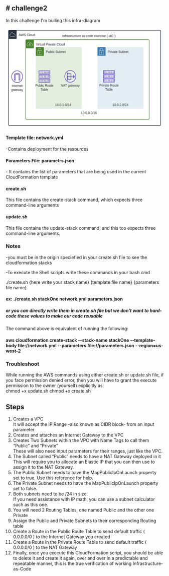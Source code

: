  <h2># challenge2 </h2>

In this challenge I'm builing this infra-diagram

<img src="awswebapp-2.jpeg">

 <h4>Template file: network.yml</h4>
-Contains deployment for the resources

 <h4> Parameters File: parametrs.json</h4> 
- It contains the list of parameters that are being used in the current CloudFormation template

 <h4>create.sh</h4> 
This file contains the create-stack command, which expects three command-line arguments



 <h4>update.sh</h4>

This file contains the update-stack command, and this too expects three command-line arguments.

<h3>Notes</h3>
-you must be in the origin speciefied in your create.sh file to see the cloudformation stacks <br>

-To execute the Shell scripts write these commands in your bash cmd<br>

./create.sh {here write your stack name} {template file name} {parameters file name}
<h4>ex: ./create.sh stackOne network.yml parameters.json</h4>

<h5>or you can directly write them in create.sh file but we don't want to hard-code these values to make our code reusable</h5>

The command above is equivalent of running the following:
<h4>aws cloudformation create-stack --stack-name stackOne --template-body file://network.yml  --parameters file://parameters.json  --region=us-west-2</h4>

<h3>Troubleshoot</h3>
While running the AWS commands using either create.sh or update.sh file, if you face permission denied error,
then you will have to grant the execute permission to the owner (yourself) explicitly as:<br>
chmod +x update.sh 
chmod +x create.sh 

<h2>Steps</h2>
<ol>
<li>Creates a VPC<br>
It will accept the IP Range -also known as CIDR block- from an input parameter</li>
<li>Creates and attaches an Internet Gateway to the VPC</li>
<li>Creates Two Subnets within the VPC with Name Tags to call them “Public” and “Private”<br>
These will also need input parameters for their ranges, just like the VPC.</li>
<li>The Subnet called “Public” needs to have a NAT Gateway deployed in it<br>
This will require you to allocate an Elastic IP that you can then use to assign it to the NAT Gateway.</li>
<li>The Public Subnet needs to have the MapPublicIpOnLaunch property set to true. Use this reference for help.</li>
<li>The Private Subnet needs to have the MapPublicIpOnLaunch property set to false.</li>
<li>Both subnets need to be /24 in size.<br>
If you need assistance with IP math, you can use a subnet calculator such as this one.</li>
<li>You will need 2 Routing Tables, one named Public and the other one Private</li>
<li>Assign the Public and Private Subnets to their corresponding Routing table</li>
<li>Create a Route in the Public Route Table to send default traffic ( 0.0.0.0/0 ) to the Internet Gateway you created</li>
<li>Create a Route in the Private Route Table to send default traffic ( 0.0.0.0/0 ) to the NAT Gateway</li>
<li>Finally, once you execute this CloudFormation script, you should be able to delete it and create it again, over and over in a predictable and repeatable manner, this is the true verification of working Infrastructure-as-Code</li>
</ol>